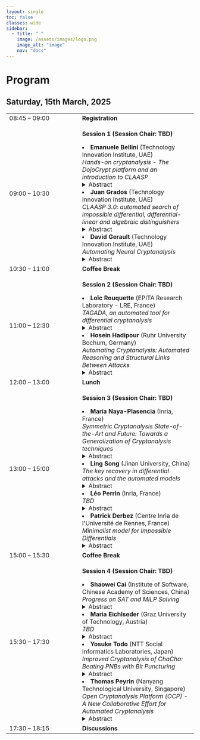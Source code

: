 ```yaml
---
layout: single
toc: false
classes: wide
sidebar:  
  - title: " "   
    image: /assets/images/logo.png
    image_alt: "image"
    nav: "docs"
---
```



# Program 

## Saturday, 15th March, 2025
<table>
    <tr>
        <td width="180">08:45 – 09:00</td>
        <td><b>Registration</b></td>
    </tr>
    <tr>
        <td>09:00 – 10:30</td>
        <td><p><b>Session 1 (Session Chair: TBD)</b></p>
          <il>
          <li> <b> Emanuele Bellini </b> (Technology Innovation Institute, UAE)  <br />   
            <i> Hands-on cryptanalysis - The DojoCrypt platform and an introduction to CLAASP </i>
            <details>
    <summary> Abstract </summary>
    In this tutorial, we introduce DojoCrypt, an experimental cloud-based platform designed to streamline cryptography and cryptanalysis research and development. Offering a pre-configured environment with powerful tools—including cryptanalysis frameworks (e.g. CLAASP, TAGADA, CASCADA, CryptoSMT), hacking utilities (e.g. John-the-Reaper, Hashcat), mathematical libraries (e.g. SageMath), and AI-powered solutions—DojoCrypt eliminates the complexity of software setup and resource management. 
To showcase DojoCrypt’s capabilities for both teaching and research, we demonstrate its integration with the CLAASP library—a SageMath-based suite designed to simplify the analysis of symmetric primitives. After a brief overview of CLAASP, we implement a basic toy cipher and execute various cryptanalysis routines, such as statistical testing, linear/differential trail searches, algebraic modeling, and result visualization, all achieved in a few lines of code.
            </details>
            </li>               
          <li> <b> Juan Grados </b> (Technology Innovation Institute, UAE) <br />  
            <i> CLAASP 3.0: automated search of impossible differential, differential-linear and algebraic distinguishers </i>
            <details>
    <summary> Abstract </summary>
    The search for algebraic, impossible differential, and differential-linear distinguishers is a key topic in symmetric cryptanalysis. Existing automated tools are often highly specialized or lack support for one of these types of distinguishers. In this talk, we will demonstrate through practical examples how the latest version of CLAASP can automatically search for impossible differential and differential-linear distinguishers using state-of-the-art techniques. Specifically, we will showcase methods that use truncated deterministic differentials to find these kind of distinguishers. Additionally, we will show how CLAASP can automatically search for algebraic distinguishers through the use of techniques based on the three-subset division property. 
            </details>
            </li>                
          <li> <b> David Gerault </b> (Technology Innovation Institute, UAE) <br />  
            <i> Automating Neural Cryptanalysis  </i>
            <details>
    <summary> Abstract </summary>
    At CRYPTO 2019, Aron Gohr proposed neural networks as a tool for the cryptanalysis of block ciphers. His neural distinguishers are trained to learn to recognize the distribution induced by the encryption of plaintext pairs with a given XOR difference from that of random pairs. In his seminal work, these distinguishers were used to build state-of-the-art, practical key recoveries on round-reduced SPECK32.
At FSE 2023, we presented the AutoND framework, which aims at automating the process of neural cryptanalysis, by eliminating the tedious process of hyperparameters tuning and other cipher-specific optimizations. In this talk, we present the tool, how to unleash its full potential through CLAASP, and how to integrate it with other similar libraries.
            </details>
            </li>
          </il>
        </td>
    </tr>
    <tr>
        <td>10:30 – 11:00</td>
        <td><b>Coffee Break</b></td>
    </tr>
      <tr>
        <td>11:00 – 12:30</td>
        <td><p><b>Session 2 (Session Chair: TBD) </b></p>
          <il>
          <li> <b> Loïc Rouquette </b> (EPITA Research Laboratory - LRE, France) <br />  
            <i> TAGADA, an automated tool for differential cryptanalysis </i>
            <details>
            <summary> Abstract </summary>
            When designing new symmetric block ciphers, assessing their resistance against differential attacks is crucial. A common modern approach is to evaluate truncated differential characteristics (TDCs) and differential characteristics (DCs) to bound the probability of differential distinguishers. Traditionally, these TDCs (or DCs) are computed using declarative models—via CP, SAT, or ILP—whose manual design is complex, error-prone, and demands deep expertise in both cryptography and solver technologies. In this talk, we will discuss Tagada (Tool for Automatic Generation of Abstraction-based Differential Attacks), a generic tool that automatically generates these models from an operational description of the cipher using a bipartite Directed Acyclic Graphs (DAGs) representation. Tagada provides a set of built-in functionalities that allows one to compute TDCs and DCs by giving only the description of the cipher. The talk will be focused on the operation and usage of Tagada, the results we previously had, the strengths and limitations of the library, and the possible improvements.
            </details>
            </li>
          <li> <b> Hosein Hadipour </b> (Ruhr University Bochum, Germany) <br /> 
            <i> Automating Cryptanalysis: Automated Reasoning and Structural Links Between Attacks </i>
            <details>
            <summary> Abstract </summary>
  In this talk, I will discuss how automated reasoning techniques can be applied to efficiently explore cryptanalytic attacks. As an example, I will demonstrate how the guess-and-determine problem can be formulated as a constraint satisfaction or optimization problem. I will then examine the structural links between different cryptanalytic techniques and how these relationships can be leveraged to enhance the efficiency of attack discovery. In particular, I will illustrate how the connection between zero-correlation (resp. boomerang) and integral (resp. differential-linear) attacks enables the use of more efficient methods from one technique to identify the other.
            </details>
          </li>
          </il>
        </td>
    </tr>
      <tr>
        <td>12:00 – 13:00</td>
        <td><b>Lunch </b></td>
    </tr>
      <tr>
        <td>13:00 – 15:00</td>
        <td><p><b>Session 3 (Session Chair: TBD) </b></p>
          <il>
          <li> <b> María Naya-Plasencia </b> (Inria, France) <br /> 
            <i>Symmetric Cryptanalysis State-of-the-Art and Future: Towards a Generalization of Cryptanalysis techniques </i>
            <details>
            <summary> Abstract </summary>
  We will briefly present an overview of the context of symmetric cryptanalysis and its development in the last few years. We will discuss how a reference algorithmic framework for the different attacks and techniques would be very useful, and some of the works that have been done in this direction, plus some of the main many open problems yet to solve.
            </details>
          </li>
          <li>  <b> Ling Song </b> (Jinan University, China) <br /> 
            <i> The key recovery in differential attacks and the automated models </i>
            <details>
            <summary> Abstract </summary>
  In differential cryptanalysis, we identify three critical factors influencing the efficiency of key recovery attacks. First, permitting misaligned boundaries of the distinguisher can expand the search space for the attack, thereby potentially enhancing its effectiveness. Second, probabilistic extensions of the distinguisher—specifically, allowing forward/backward propagation with probabilities below 1 during key recovery—can yield comparable advantages. Third, the strategy of pre-guessing key bits has a significant impact on time complexity, necessitating an optimized guessing strategy to minimize computational costs. To enhance differential cryptanalysis, we propose an automated search framework for byte-oriented block ciphers. This framework simultaneously determines the optimal attack complexity, identifies the used distinguisher, and configures attack parameters in a unified process. We validate our approach by applying it to Deoxys-BC-384 and AES-256, achieving significantly improved results compared to prior works.
            </details>          
          </li>
          <li>  <b> Léo Perrin </b> (Inria, France) <br /> 
            <i>TBD </i>
            <details>
            <summary> Abstract </summary>
  TBD
            </details>
          </li>
          <li>  <b> Patrick Derbez </b> (Centre Inria de l'Université de Rennes, France) <br /> 
                      <i> Minimalist model for Impossible Differentials </i>
                      <details>
                      <summary> Abstract </summary>
            In this talk I will present a new MILP modelling to find impossible differential (ID) distinguishers and attacks. Standard models for ID are negative models, in the sense that a differential is impossible if and only if the model has no solution. Our new modelling technique focuses on probable ID, differentials that are probably impossible. While this might lead to false positive, the main advantage is that searching for such probable ID can be achieved through a positive model. This facilitates the search for the best impossible differential attacks without first exhausting all possible ID distinguishers on a target.
            </details>
          </li>
          </il>
        </td>
    </tr>
      <tr>
        <td>15:00 – 15:30</td>
        <td><b>Coffee Break </b></td>
    </tr>
      <tr>
        <td>15:30 – 17:30</td>
        <td><p><b>Session 4 (Session Chair: TBD) </b></p>
          <il>
          <li>  <b> Shaowei Cai </b> (Institute of Software, Chinese Academy of Sciences, China) <br />
            <i> Progress on SAT and MILP Solving </i>
            <details>
            <summary> Abstract </summary>
  Solvers for Boolean Satisfiability (SAT) and Mixed Integer Linear
Programming (MILP) are key tools for Symmetric-Key
Cryptanalysis Automation. In this talk, I will introduce our recent
progress on SAT solving and MILP solving, including hybrid solvers for
SAT, local search for MILP, and finally parallel solvers for both SAT
and MILP. The SAT solvers based on these techniques have won several
gold medals in SAT competitions and the Best Paper award in SAT 2021,
while the MILP solver has established the latest record for many
challenging instances in MIPLIB and the Best Paper in CP 2024.
            </details>
          </li>
          <li>  <b> Maria Eichlseder </b> (Graz University of Technology, Austria) <br /> 
            <i> TBD </i>
            <details>
            <summary> Abstract </summary>
  TBD
            </details>
          </li>
          <li>  <b> Yosuke Todo </b> (NTT Social Informatics Laboratories, Japan) <br /> 
            <i>Improved Cryptanalysis of ChaCha: Beating PNBs with Bit Puncturing </i>
            <details>
            <summary> Abstract </summary>
  ChaCha is one of the most important stream ciphers.
ChaCha has been actively analysed, but most of the attacks are based on PNBs, which was proposed at FSE 2008.
Although some improvements have been proposed within the framework of PNBs, no fundamental alternative has been proposed that replaces PNBs.
We emphasize that PNBs are a kind of experimentally blackbox analysis.
In other words, so far, cryptographers' in-depth analysis has not been able to produce results that surpass experimental blackbox analysis due to the complex behaviour of ARX.
In this talk, we propose the first successful alternative to PNBs to our knowledge.
Inspired by a puncturing technique proposed at Eurocrypt 2024, we propose a new theory and tools for analysing ChaCha.
Unlike PNBs, our method can provide theoretical evaluation without relying on experimental blackbox analysis.
As a result, we improve the state-of-the-art cryptanalysis against ChaCha (and Salsa).
We also discuss what is the room of further improvements.
            </details>
          </li>
          <li>  <b> Thomas Peyrin </b> (Nanyang Technological University, Singapore) <br /> 
            <i> Open Cryptanalysis Platform (OCP) -  A New Collaborative Effort for Automated Cryptanalysis </i>
            <details>
            <summary> Abstract </summary>
  In this talk, we will present an open-source tool to conduct automated cryptanalysis, named Open Cryptanalysis Platform (OCP). The goal of OCP is to provide a common platform for the community to implement/test/use/benchmark automated cryptanalysis techniques, with a focus on ease-of-use and modularity for future usages.  We will explain the basic architecture of OCP and its rationale, as well as currently implemented functionalities. Finally, we will review future short-term and long-term plans and how the community can contribute to OCP. The goal of the platform is to be collaborative, so we welcome all comments on what part of OCP should be modified, or what crucial functionality is needed in priority.
            </details>
          </li>  
          </il>
        </td>
    </tr>
    <tr>
        <td>17:30 – 18:15</td>
        <td><b>Discussions </b></td>
    </tr>
</table>




